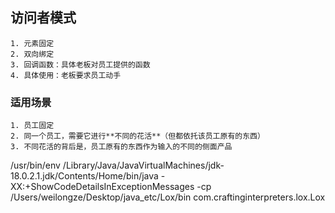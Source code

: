

## 访问者模式

    1. 元素固定
    2. 双向绑定
    3. 回调函数：具体老板对员工提供的函数
    4. 具体使用：老板要求员工动手



### 适用场景
    1. 员工固定
    2. 同一个员工，需要它进行**不同的花活**（但都依托该员工原有的东西）
    3. 不同花活的背后是，员工原有的东西作为输入的不同的侧面产品
   

/usr/bin/env /Library/Java/JavaVirtualMachines/jdk-18.0.2.1.jdk/Contents/Home/bin/java -XX:+ShowCodeDetailsInExceptionMessages -cp /Users/weilongze/Desktop/java_etc/Lox/bin com.craftinginterpreters.lox.Lox